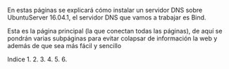 En estas páginas se explicará cómo instalar un servidor DNS sobre UbuntuServer 16.04.1, el servidor DNS que vamos a trabajar es Bind.

Esta es la página principal (la que conectan todas las páginas), de aquí se pondrán varias subpáginas para evitar colapsar de información la web y además de que sea más fácil y sencillo

Indice
1.
2. 
3.
4.
5.
6.

